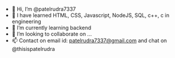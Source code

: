 - 👋 Hi, I’m @patelrudra7337
- 👀 I have learned HTML, CSS, Javascript, NodeJS, SQL, c++, c in engineering
- 🌱 I’m currently learning backend
- 💞️ I’m looking to collaborate on ...
- 📫 Contact on email id: patelrudra7337@gmail.com and chat on @thisispatelrudra

<!---
patelrudra7337/patelrudra7337 is a ✨ special ✨ repository because its `README.md` (this file) appears on your GitHub profile.
You can click the Preview link to take a look at your changes.
--->
